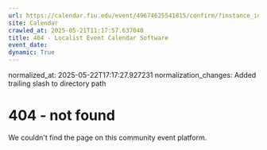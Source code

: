 ```yaml
---
url: https://calendar.fiu.edu/event/49674625541815/confirm/?instance_id=49674625543864&return=https%3A%2F%2Fcalendar.fiu.edu%2Fcalendar%3Fevent_types%255B%255D%3D127584
site: Calendar
crawled_at: 2025-05-21T11:17:57.637040
title: 404 - Localist Event Calendar Software
event_date: 
dynamic: True
---
```

normalized_at: 2025-05-22T17:17:27.927231
normalization_changes: Added trailing slash to directory path

# 404 - not found
We couldn't find the page on this community event platform.
